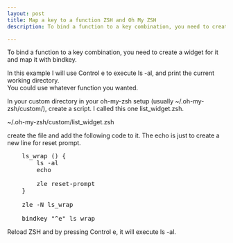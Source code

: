 ```yaml
---
layout: post
title: Map a key to a function ZSH and Oh My ZSH
description: To bind a function to a key combination, you need to create a widget for it and map it with bindkey.  In this example I will use Control e to execute ls -al, and print the current working directory.  

---
```



To bind a function to a key combination, you need to create a widget for it and map it with bindkey.  

In this example I will use Control e to execute ls -al, and print the current working directory.  
You could use whatever function you wanted.

In your custom directory in your oh-my-zsh setup (usually ~/.oh-my-zsh/custom/), create a script.  I called this one list_widget.zsh.

~/.oh-my-zsh/custom/list_widget.zsh

create the file and add the following code to it.  The echo is just to create a new line for reset prompt.

<pre>
	ls_wrap () {
		ls -al
		echo

		zle reset-prompt
	}

	zle -N ls_wrap

	bindkey "^e" ls_wrap
</pre>


Reload ZSH and by pressing Control e, it will execute ls -al.
